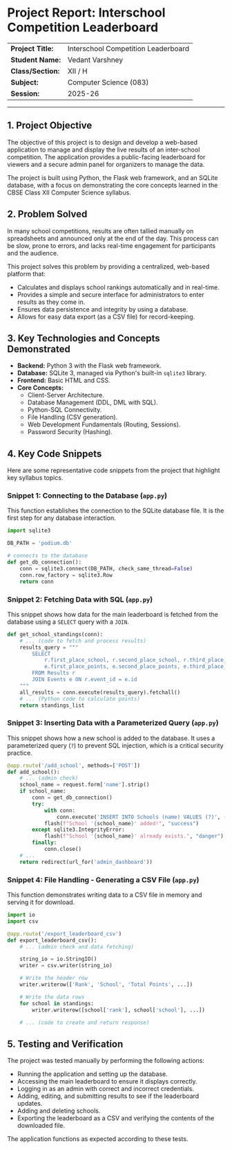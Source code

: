 # Project Report: Interschool Competition Leaderboard

| | |
| :--- | :--- |
| **Project Title:** | Interschool Competition Leaderboard |
| **Student Name:** | Vedant Varshney |
| **Class/Section:** | XII / H |
| **Subject:** | Computer Science (083) |
| **Session:** | 2025-26 |

---

## 1. Project Objective

The objective of this project is to design and develop a web-based application to manage and display the live results of an inter-school competition. The application provides a public-facing leaderboard for viewers and a secure admin panel for organizers to manage the data.

The project is built using Python, the Flask web framework, and an SQLite database, with a focus on demonstrating the core concepts learned in the CBSE Class XII Computer Science syllabus.

## 2. Problem Solved

In many school competitions, results are often tallied manually on spreadsheets and announced only at the end of the day. This process can be slow, prone to errors, and lacks real-time engagement for participants and the audience.

This project solves this problem by providing a centralized, web-based platform that:
*   Calculates and displays school rankings automatically and in real-time.
*   Provides a simple and secure interface for administrators to enter results as they come in.
*   Ensures data persistence and integrity by using a database.
*   Allows for easy data export (as a CSV file) for record-keeping.

## 3. Key Technologies and Concepts Demonstrated

*   **Backend:** Python 3 with the Flask web framework.
*   **Database:** SQLite 3, managed via Python's built-in `sqlite3` library.
*   **Frontend:** Basic HTML and CSS.
*   **Core Concepts:**
    *   Client-Server Architecture.
    *   Database Management (DDL, DML with SQL).
    *   Python-SQL Connectivity.
    *   File Handling (CSV generation).
    *   Web Development Fundamentals (Routing, Sessions).
    *   Password Security (Hashing).

## 4. Key Code Snippets

Here are some representative code snippets from the project that highlight key syllabus topics.

### Snippet 1: Connecting to the Database (`app.py`)

This function establishes the connection to the SQLite database file. It is the first step for any database interaction.

```python
import sqlite3

DB_PATH = 'podium.db'

# connects to the database
def get_db_connection():
    conn = sqlite3.connect(DB_PATH, check_same_thread=False)
    conn.row_factory = sqlite3.Row
    return conn
```

### Snippet 2: Fetching Data with SQL (`app.py`)

This snippet shows how data for the main leaderboard is fetched from the database using a `SELECT` query with a `JOIN`.

```python
def get_school_standings(conn):
    # ... (code to fetch and process results)
    results_query = """
        SELECT
            r.first_place_school, r.second_place_school, r.third_place_school,
            e.first_place_points, e.second_place_points, e.third_place_points
        FROM Results r
        JOIN Events e ON r.event_id = e.id
    """
    all_results = conn.execute(results_query).fetchall()
    # ... (Python code to calculate points)
    return standings_list
```

### Snippet 3: Inserting Data with a Parameterized Query (`app.py`)

This snippet shows how a new school is added to the database. It uses a parameterized query (`?`) to prevent SQL injection, which is a critical security practice.

```python
@app.route('/add_school', methods=['POST'])
def add_school():
    # ... (admin check)
    school_name = request.form['name'].strip()
    if school_name:
        conn = get_db_connection()
        try:
            with conn:
                conn.execute('INSERT INTO Schools (name) VALUES (?)', (school_name,))
            flash(f"School '{school_name}' added!", "success")
        except sqlite3.IntegrityError:
            flash(f"School '{school_name}' already exists.", "danger")
        finally:
            conn.close()
    # ...
    return redirect(url_for('admin_dashboard'))
```

### Snippet 4: File Handling - Generating a CSV File (`app.py`)

This function demonstrates writing data to a CSV file in memory and serving it for download.

```python
import io
import csv

@app.route('/export_leaderboard_csv')
def export_leaderboard_csv():
    # ... (admin check and data fetching)

    string_io = io.StringIO()
    writer = csv.writer(string_io)

    # Write the header row
    writer.writerow(['Rank', 'School', 'Total Points', ...])

    # Write the data rows
    for school in standings:
        writer.writerow([school['rank'], school['school'], ...])

    # ... (code to create and return response)
```

## 5. Testing and Verification

The project was tested manually by performing the following actions:
*   Running the application and setting up the database.
*   Accessing the main leaderboard to ensure it displays correctly.
*   Logging in as an admin with correct and incorrect credentials.
*   Adding, editing, and submitting results to see if the leaderboard updates.
*   Adding and deleting schools.
*   Exporting the leaderboard as a CSV and verifying the contents of the downloaded file.

The application functions as expected according to these tests.
